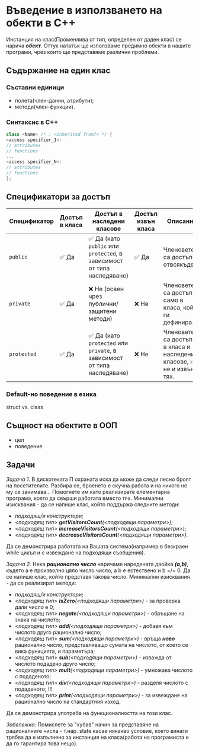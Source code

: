# Въведение в използването на обекти в C++

Инстанция на клас(Променлива от тип, определен от даден клас) се нарича ***обект***.
Оттук нататък ще използваме предимно обекти в нашите програми, чрез които ще представяме различни проблеми.

## Съдържание на един клас
### Съставни единици
- полета(член-данни, атрибути);
- методи(член-функции).

### Синтаксис в C++
```cpp
class <Name> /* : <inherited from?> */ {
<access specifier_1>:
// attributes
// functions
...
<access specifier_N>:
// attributes
// functions
};
```

## Спецификатори за достъп
| Спецификатор  | Достъп в класа | Достъп в наследени класове | Достъп извън класа | Описание |
|--------------|--------------|----------------------|--------------|-----------|
| `public`    | ✅ Да       | ✅ Да (като `public` или `protected`, в зависимост от типа наследяване) | ✅ Да | Членовете са достъпни отвсякъде. |
| `private`   | ✅ Да       | ❌ Не (освен чрез публични/защитени методи) | ❌ Не | Членовете са достъпни само в класа, който ги дефинира. |
| `protected` | ✅ Да       | ✅ Да (като `protected` или `private`, в зависимост от типа наследяване) | ❌ Не | Членовете са достъпни в класа и наследените класове, но не и извън тях. |

### Default-но поведение в езика
struct vs. class

## Същност на обектите в ООП

- цел
- поведение


  

## Задачи
*Задача 1.* В дискотеката П охраната иска да може да следи лесно броят на посетителите. Разбира се, броенето е скучна работа и на никого не му се занимава... Помогнете им като реализирате елементарна програма, която да свърши работата вместо тях. Минимални изисквания - да се напише клас, който поддържа следните методи:
- *подходящ/и конструктори*;
- *<подходящ тип> **getVisitorsCount**(<подходящи параметри>)*;
- *<подходящ тип> **increaseVisitorsCount**(<подходящи параметри>)*;
- *<подходящ тип> **decreaseVisitorsCount**(<подходящи параметри>)*.  

Да се демонстрира работата на Вашата система(например в безкраен while цикъл и с извеждане на подходящи съобщения).

*Задача 2.* Нека ***рационално число*** наричаме наредената двойка ***(a,b)***, където a е произволно цяло число число, а b е естествено и b =/= 0. Да се напише клас, който представя такова число. Минимални изисквания - да се реализират методи:
- *подходящ/и конструктори*;
- *<подходящ тип> **isZero**(<подходящи параметри>)* - за проверка дали число е 0;
- *<подходящ тип> **negate**(<подходящи параметри>)* - обръщане на знака на числото;
- *<подходящ тип> **add**(<подходящи параметри>)* - добавя към числото друго рационално число;
- *<подходящ тип> **sum**(<подходящи параметри>)* - връща ***ново*** рационално число, представляващо сумата на числото, от което се вика функцията, и параметъра;
- *<подходящ тип> **sub**(<подходящи параметри>)* - изважда от числото подадено друго число;
- *<подходящ тип> **mult**(<подходящи параметри>)* - умножава числото с подаденото;
- *<подходящ тип> **div**(<подходящи параметри>)* - разделя числото с подаденото; !!!
- *<подходящ тип> **print**(<подходящи параметри>)* - за извеждане на рационално число на стандартния изход.

Да се демонстрира употреба на функционалността на този клас.

*Забележка:* Помислете за "хубав" начин за представяне на рационалните числа - т.нар. state касае някакво условие, което винаги трябва да е изпълнено за инстанция на класа(работа на програмиста е да го гарантира това нещо).

